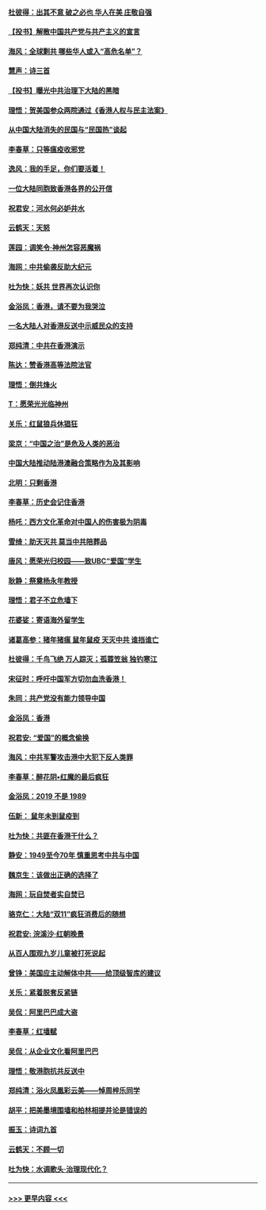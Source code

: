 #### [杜彼得：出其不意 破之必也 华人在美 庄敬自强](../pages/nsc993/n11679554.md?t=11261322) 
#### [【投书】解散中国共产党与共产主义的宣言](../pages/nsc993/n11679177.md?t=11261322) 
#### [海风：全球剿共 哪些华人或入“高危名单”？](../pages/nsc993/n11678617.md?t=11261322) 
#### [慧声：诗三首](../pages/nsc993/n11678848.md?t=11261322) 
#### [【投书】曝光中共治理下大陆的黑暗](../pages/nsc993/n11678674.md?t=11261322) 
#### [理悟：贺美国参众两院通过《香港人权与民主法案》](../pages/nsc993/n11678104.md?t=11261322) 
#### [从中国大陆消失的民国与“民国热”谈起](../pages/nsc993/n11678075.md?t=11261322) 
#### [李春草：只等瘟疫收邪党](../pages/nsc993/n11677308.md?t=11261322) 
#### [逸风：我的手足，你们要活着！](../pages/nsc993/n11676352.md?t=11261322) 
#### [一位大陆同胞致香港各界的公开信](../pages/nsc993/n11675761.md?t=11261322) 
#### [祝君安：河水何必妒井水](../pages/nsc993/n11675746.md?t=11261322) 
#### [云鹤天：天怒](../pages/nsc993/n11675718.md?t=11261322) 
#### [莲园：调笑令‧神州怎容恶魔祸](../pages/nsc993/n11675648.md?t=11261322) 
#### [海网：中共偷袭反助大纪元](../pages/nsc993/n11673515.md?t=11261322) 
#### [吐为快：妖共 世界再次认识你](../pages/nsc993/n11673506.md?t=11261322) 
#### [金浴凤：香港，请不要为我哭泣](../pages/nsc993/n11673248.md?t=11261322) 
#### [一名大陆人对香港反送中示威民众的支持](../pages/nsc993/n11672615.md?t=11261322) 
#### [郑纯清：中共在香港演示](../pages/nsc993/n11670539.md?t=11261322) 
#### [陈达：赞香港高等法院法官](../pages/nsc993/n11669542.md?t=11261322) 
#### [理悟：倒共烽火](../pages/nsc993/n11668844.md?t=11261322) 
#### [T：愿荣光光临神州](../pages/nsc993/n11668421.md?t=11261322) 
#### [关乐：红鼠狼兵休猖狂](../pages/nsc993/n11668378.md?t=11261322) 
#### [梁京：“中国之治”是危及人类的恶治](../pages/nsc993/n11668328.md?t=11261322) 
#### [中国大陆推动陆港澳融合策略作为及其影响](../pages/nsc993/n11668157.md?t=11261322) 
#### [北明：只剩香港](../pages/nsc993/n11668002.md?t=11261322) 
#### [李春草：历史会记住香港](../pages/nsc993/n11667927.md?t=11261322) 
#### [杨吒：西方文化革命对中国人的伤害极为阴毒](../pages/nsc993/n11664521.md?t=11261322) 
#### [雪绮：助天灭共 莫当中共陪葬品](../pages/nsc993/n11662650.md?t=11261322) 
#### [唐风：愿荣光归校园——致UBC“爱国”学生](../pages/nsc993/n11662194.md?t=11261322) 
#### [耿静：祭奠杨永年教授](../pages/nsc993/n11662514.md?t=11261322) 
#### [理悟：君子不立危墙下](../pages/nsc993/n11662172.md?t=11261322) 
#### [花婆娑：寄语海外留学生](../pages/nsc993/n11662121.md?t=11261322) 
#### [诸葛高参：猪年猪瘟 鼠年鼠疫 天灭中共 谁挡谁亡](../pages/nsc993/n11661980.md?t=11261322) 
#### [杜彼得：千鸟飞绝 万人踪灭；孤蓑笠翁 独钓寒江](../pages/nsc993/n11661170.md?t=11261322) 
#### [宋征时：呼吁中国军方切勿血洗香港！](../pages/nsc993/n11415318.md?t=11261322) 
#### [朱同：共产党没有能力领导中国](../pages/nsc993/n11660421.md?t=11261322) 
#### [金浴凤：香港](../pages/nsc993/n11660419.md?t=11261322) 
#### [祝君安: “爱国”的概念偷换](../pages/nsc993/n11659706.md?t=11261322) 
#### [海风：中共军警攻击港中大犯下反人类罪](../pages/nsc993/n11659632.md?t=11261322) 
#### [李春草：醉花阴•红魔的最后疯狂](../pages/nsc993/n11659287.md?t=11261322) 
#### [金浴凤：2019 不是 1989](../pages/nsc993/n11657663.md?t=11261322) 
#### [伍新： 鼠年未到鼠疫到](../pages/nsc993/n11655098.md?t=11261322) 
#### [吐为快：共匪在香港干什么？](../pages/nsc993/n11654891.md?t=11261322) 
#### [静安：1949至今70年 慎重思考中共与中国](../pages/nsc993/n11651244.md?t=11261322) 
#### [魏京生：该做出正确的选择了](../pages/nsc993/n11653084.md?t=11261322) 
#### [海网：玩自焚者实自焚已](../pages/nsc993/n11652423.md?t=11261322) 
#### [骆克仁：大陆“双11”疯狂消费后的随想](../pages/nsc993/n11652305.md?t=11261322) 
#### [祝君安: 浣溪沙·红朝晚景](../pages/nsc993/n11652258.md?t=11261322) 
#### [从百人围观九岁儿童被打死说起](../pages/nsc993/n11651030.md?t=11261322) 
#### [曾铮：美国应主动解体中共——给顶级智库的建议](../pages/nsc993/n11649888.md?t=11261322) 
#### [关乐：紧着脱套反紧链](../pages/nsc993/n11649069.md?t=11261322) 
#### [吴侃：阿里巴巴成大盗](../pages/nsc993/n11645523.md?t=11261322) 
#### [李春草：红墙赋](../pages/nsc993/n11646389.md?t=11261322) 
#### [吴侃：从企业文化看阿里巴巴](../pages/nsc993/n11645476.md?t=11261322) 
#### [理悟：敬港胞抗共反送中](../pages/nsc993/n11645466.md?t=11261322) 
#### [郑纯清：浴火凤凰彩云美——悼周梓乐同学](../pages/nsc993/n11645155.md?t=11261322) 
#### [胡平：把美墨境围墙和柏林相提并论是错误的](../pages/nsc993/n11645134.md?t=11261322) 
#### [振玉：诗词九首](../pages/nsc993/n11644081.md?t=11261322) 
#### [云鹤天：不顾一切](../pages/nsc993/n11643508.md?t=11261322) 
#### [吐为快：水调歌头·治理现代化？](../pages/nsc993/n11643485.md?t=11261322) 

----
#### [ >>> 更早内容 <<< ](../indexes/nsc993-earlier.md)

